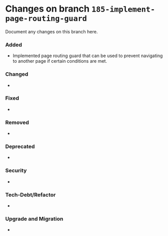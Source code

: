 # Changes on branch `185-implement-page-routing-guard`
Document any changes on this branch here.
### Added
- Implemented page routing guard that can be used to prevent navigating to another page if certain conditions are met. 

### Changed
- 

### Fixed
- 

### Removed
- 

### Deprecated
- 

### Security
- 

### Tech-Debt/Refactor
- 

### Upgrade and Migration
- 
